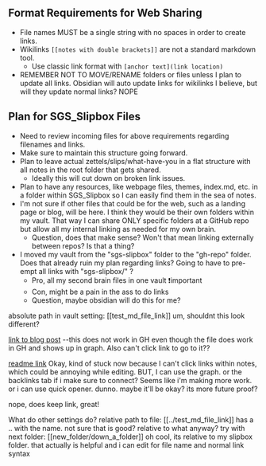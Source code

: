 ## Format Requirements for Web Sharing
- File names MUST be a single string with no spaces in order to create links.
- Wikilinks `[[notes with double brackets]]` are not a standard markdown tool.
	- Use classic link format with `[anchor text](link location)`
- REMEMBER NOT TO MOVE/RENAME folders or files unless I plan to update all links. Obsidian will auto update links for wikilinks I believe, but will they update normal links? NOPE

## Plan for SGS_Slipbox Files
- Need to review incoming files for above requirements regarding filenames and links.
- Make sure to maintain this structure going forward.
- Plan to leave actual zettels/slips/what-have-you in a flat structure with all notes in the root folder that gets shared. 
	- Ideally this will cut down on broken link issues.
- Plan to have any resources, like webpage files, themes, index.md, etc. in a folder within SGS_Slipbox so I can easily find them in the sea of notes.
- I'm not sure if other files that could be for the web, such as a landing page or blog, will be here. I think they would be their own folders within my vault. That way I can share ONLY specific folders at a GitHub repo but allow all my internal linking as needed for my own brain.
	- Question, does that make sense? Won't that mean linking externally between repos? Is that a thing?
- I moved my vault from the "sgs-slipbox" folder to the "gh-repo" folder. Does that already ruin my plan regarding links? Going to have to pre-empt all links with "sgs-slipbox/" ? 
	- Pro, all my second brain files in one vault ❗️important
	- Con, might be a pain in the ass to do links
	- Question, maybe obsidian will do this for me?

absolute path in vault setting:
[[test_md_file_link]]
um, shouldnt this look different?


[link to blog post](Blog_Files/Posts/new_blog_post)
--this does not work in GH even though the file does work in GH and shows up in graph. Also can't click link to go to it??

[readme link](SGS_Slipbox/GH_Priv_Test/README.md)
Okay, kind of stuck now because I can't click links within notes, which could be annoying while editing. BUT, I can use the graph. or the backlinks tab if i make sure to connect? Seems like i'm making more work. or i can use quick opener. dunno. maybe it'll be okay? its more future proof?

nope, does keep link, great!

What do other settings do?
relative path to file:
[[../test_md_file_link]]
has a .. with the name. not sure that is good?
relative to what anyway?
try with next folder:
[[new_folder/down_a_folder]]
oh cool, its relative to my slipbox folder. that actually is helpful and i can edit for file name and normal link syntax



